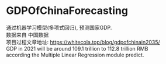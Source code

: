 # GDPOfChinaForecasting
通过机器学习模型(多项式回归), 预测国家GDP.   
数据来自 中国数据   
项目过程文章地址: https://whitecola.top/blog/gdpofchinain2035/   
GDP in 2021 will be around 109.1 trillion to 112.8 trillion RMB   
according the Multiple Linear Regression module predict.


